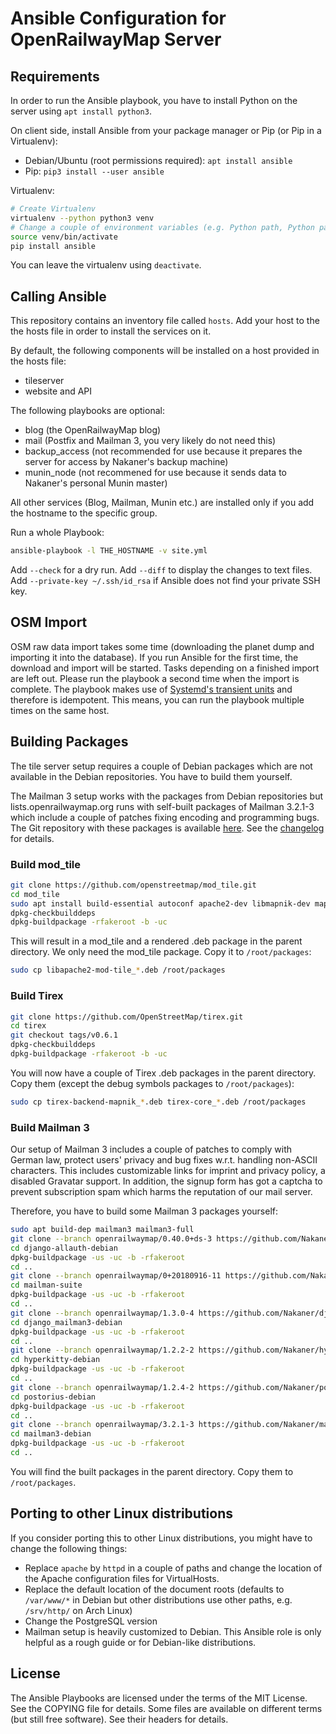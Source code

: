 # Ansible Configuration for OpenRailwayMap Server

## Requirements

In order to run the Ansible playbook, you have to install Python on the server using `apt install
python3`.

On client side, install Ansible from your package manager or Pip (or Pip in a Virtualenv):

* Debian/Ubuntu (root permissions required): `apt install ansible`
* Pip: `pip3 install --user ansible`

Virtualenv:

```sh
# Create Virtualenv
virtualenv --python python3 venv
# Change a couple of environment variables (e.g. Python path, Python packages location)
source venv/bin/activate
pip install ansible
```

You can leave the virtualenv using `deactivate`.



## Calling Ansible

This repository contains an inventory file called `hosts`. Add your host to the the hosts file
in order to install the services on it.

By default, the following components will be installed on a host provided in the hosts file:

* tileserver
* website and API

The following playbooks are optional:

* blog (the OpenRailwayMap blog)
* mail (Postfix and Mailman 3, you very likely do not need this)
* backup_access (not recommended for use because it prepares the server for access by Nakaner's
  backup machine)
* munin_node (not recommened for use because it sends data to Nakaner's personal Munin master)

All other services (Blog, Mailman, Munin etc.) are installed only if you add the hostname to the
specific group.

Run a whole Playbook:

```sh
ansible-playbook -l THE_HOSTNAME -v site.yml
```

Add `--check` for a dry run. Add `--diff` to display the changes to text files. Add
`--private-key ~/.ssh/id_rsa` if Ansible does not find your private SSH key.


## OSM Import

OSM raw data import takes some time (downloading the planet dump and importing it into the database).
If you run Ansible for the first time, the download and import will be started. Tasks depending on a
finished import are left out. Please run the playbook a second time when the import is complete.
The playbook makes use of [Systemd's transient units](https://www.freedesktop.org/software/systemd/man/systemd-run.html)
and therefore is idempotent. This means, you can run the playbook multiple times on the same host.


## Building Packages

The tile server setup requires a couple of Debian packages which are not available in the Debian repositories.
You have to build them yourself.

The Mailman 3 setup works with the packages from Debian repositories but lists.openrailwaymap.org
runs with self-built packages of Mailman 3.2.1-3 which include a couple of patches fixing encoding
and programming bugs. The Git repository with these packages is available
[here](https://github.com/fossgis/mailman3-debian). See the
[changelog](https://github.com/fossgis/mailman3-debian/blob/debian-3.2.1-3/debian/changelog) for
details.

### Build mod_tile

```sh
git clone https://github.com/openstreetmap/mod_tile.git
cd mod_tile
sudo apt install build-essential autoconf apache2-dev libmapnik-dev mapnik-utils
dpkg-checkbuilddeps
dpkg-buildpackage -rfakeroot -b -uc
```

This will result in a mod_tile and a rendered .deb package in the parent directory. We only need the
mod_tile package. Copy it to `/root/packages`:

```sh
sudo cp libapache2-mod-tile_*.deb /root/packages
```


### Build Tirex

```sh
git clone https://github.com/OpenStreetMap/tirex.git
cd tirex
git checkout tags/v0.6.1
dpkg-checkbuilddeps
dpkg-buildpackage -rfakeroot -b -uc
```

You will now have a couple of Tirex .deb packages in the parent directory. Copy them (except the debug symbols packages to `/root/packages`):

```sh
sudo cp tirex-backend-mapnik_*.deb tirex-core_*.deb /root/packages
```


### Build Mailman 3

Our setup of Mailman 3 includes a couple of patches to comply with German
law, protect users' privacy and bug fixes w.r.t. handling non-ASCII
characters. This includes customizable links for imprint and privacy
policy, a disabled Gravatar support. In addition, the signup form has got
a captcha to prevent subscription spam which harms the reputation of our
mail server.

Therefore, you have to build some Mailman 3 packages yourself:

```sh
sudo apt build-dep mailman3 mailman3-full
git clone --branch openrailwaymap/0.40.0+ds-3 https://github.com/Nakaner/django-allauth-debian.git
cd django-allauth-debian
dpkg-buildpackage -us -uc -b -rfakeroot
cd ..
git clone --branch openrailwaymap/0+20180916-11 https://github.com/Nakaner/mailman-suite.git
cd mailman-suite
dpkg-buildpackage -us -uc -b -rfakeroot
cd ..
git clone --branch openrailwaymap/1.3.0-4 https://github.com/Nakaner/django_mailman3-debian.git
cd django_mailman3-debian
dpkg-buildpackage -us -uc -b -rfakeroot
cd ..
git clone --branch openrailwaymap/1.2.2-2 https://github.com/Nakaner/hyperkitty-debian.git
cd hyperkitty-debian
dpkg-buildpackage -us -uc -b -rfakeroot
cd ..
git clone --branch openrailwaymap/1.2.4-2 https://github.com/Nakaner/postorius-debian.git
cd postorius-debian
dpkg-buildpackage -us -uc -b -rfakeroot
cd ..
git clone --branch openrailwaymap/3.2.1-3 https://github.com/Nakaner/mailman3-debian.git
cd mailman3-debian
dpkg-buildpackage -us -uc -b -rfakeroot
cd ..
```

You will find the built packages in the parent directory. Copy them to `/root/packages`.

## Porting to other Linux distributions

If you consider porting this to other Linux distributions, you might have to change the following things:

* Replace `apache` by `httpd` in a couple of paths and change the location of the Apache configuration files for VirtualHosts.
* Replace the default location of the document roots (defaults to `/var/www/*` in Debian but other distributions use other paths, e.g. `/srv/http/` on Arch Linux)
* Change the PostgreSQL version
* Mailman setup is heavily customized to Debian. This Ansible role is only helpful as a rough guide or for Debian-like distributions.

## License

The Ansible Playbooks are licensed under the terms of the MIT License. See the COPYING file for details.
Some files are available on different terms (but still free software). See their headers for details.

